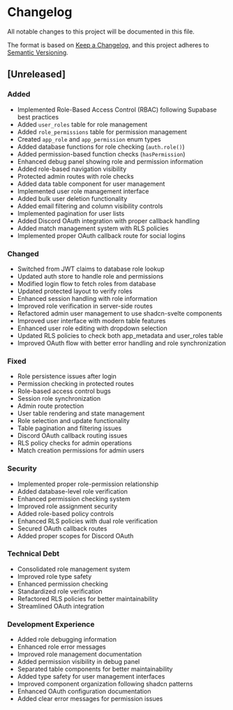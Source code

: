 # Changelog

All notable changes to this project will be documented in this file.

The format is based on [Keep a Changelog](https://keepachangelog.com/en/1.0.0/),
and this project adheres to [Semantic Versioning](https://semver.org/spec/v2.0.0.html).

## [Unreleased]

### Added

- Implemented Role-Based Access Control (RBAC) following Supabase best practices
- Added `user_roles` table for role management
- Added `role_permissions` table for permission management
- Created `app_role` and `app_permission` enum types
- Added database functions for role checking (`auth.role()`)
- Added permission-based function checks (`hasPermission`)
- Enhanced debug panel showing role and permission information
- Added role-based navigation visibility
- Protected admin routes with role checks
- Added data table component for user management
- Implemented user role management interface
- Added bulk user deletion functionality
- Added email filtering and column visibility controls
- Implemented pagination for user lists
- Added Discord OAuth integration with proper callback handling
- Added match management system with RLS policies
- Implemented proper OAuth callback route for social logins

### Changed

- Switched from JWT claims to database role lookup
- Updated auth store to handle role and permissions
- Modified login flow to fetch roles from database
- Updated protected layout to verify roles
- Enhanced session handling with role information
- Improved role verification in server-side routes
- Refactored admin user management to use shadcn-svelte components
- Improved user interface with modern table features
- Enhanced user role editing with dropdown selection
- Updated RLS policies to check both app_metadata and user_roles table
- Improved OAuth flow with better error handling and role synchronization

### Fixed

- Role persistence issues after login
- Permission checking in protected routes
- Role-based access control bugs
- Session role synchronization
- Admin route protection
- User table rendering and state management
- Role selection and update functionality
- Table pagination and filtering issues
- Discord OAuth callback routing issues
- RLS policy checks for admin operations
- Match creation permissions for admin users

### Security

- Implemented proper role-permission relationship
- Added database-level role verification
- Enhanced permission checking system
- Improved role assignment security
- Added role-based policy controls
- Enhanced RLS policies with dual role verification
- Secured OAuth callback routes
- Added proper scopes for Discord OAuth

### Technical Debt

- Consolidated role management system
- Improved role type safety
- Enhanced permission checking
- Standardized role verification
- Refactored RLS policies for better maintainability
- Streamlined OAuth integration

### Development Experience

- Added role debugging information
- Enhanced role error messages
- Improved role management documentation
- Added permission visibility in debug panel
- Separated table components for better maintainability
- Added type safety for user management interfaces
- Improved component organization following shadcn patterns
- Enhanced OAuth configuration documentation
- Added clear error messages for permission issues
